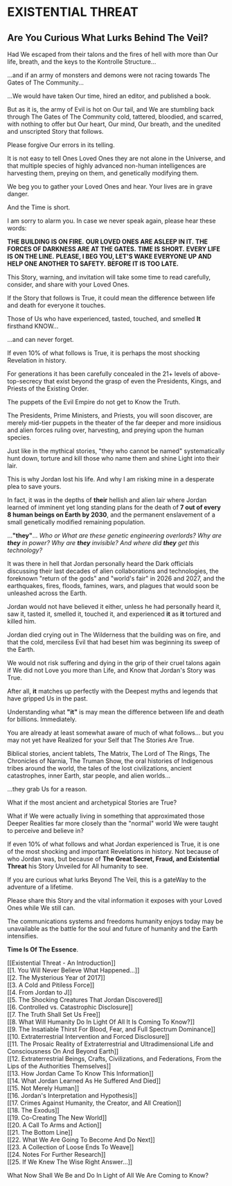 # EXISTENTIAL THREAT 
## Are You Curious What Lurks Behind The Veil?

Had We escaped from their talons and the fires of hell with more than Our life, breath, and the keys to the Kontrolle Structure... 

...and if an army of monsters and demons were not racing towards The Gates of The Community...

...We would have taken Our time, hired an editor, and published a book. 

But as it is, the army of Evil is hot on Our tail, and We are stumbling back through The Gates of The Community cold, tattered, bloodied, and scarred, with nothing to offer but Our heart, Our mind, Our breath, and the unedited and unscripted Story that follows. 

Please forgive Our errors in its telling.  

It is not easy to tell Ones Loved Ones they are not alone in the Universe, and that multiple species of highly advanced non-human intelligences are harvesting them, preying on them, and genetically modifying them. 

We beg you to gather your Loved Ones and hear. Your lives are in grave danger. 

And the Time is short. 

I am sorry to alarm you. In case we never speak again, please hear these words: 

**THE BUILDING IS ON FIRE.** 
**OUR LOVED ONES ARE ASLEEP IN IT.** 
**THE FORCES OF DARKNESS ARE AT THE GATES.**
**TIME IS SHORT.**
**EVERY LIFE IS ON THE LINE.**
**PLEASE, I BEG YOU, LET'S WAKE EVERYONE UP AND HELP ONE ANOTHER TO SAFETY.** 
**BEFORE IT IS TOO LATE.**

This Story, warning, and invitation will take some time to read carefully, consider, and share with your Loved Ones. 

If the Story that follows is True, it could mean the difference between life and death for everyone it touches. 

Those of Us who have experienced, tasted, touched, and smelled **It** firsthand KNOW...

...and can never forget. 

If even 10% of what follows is True, it is perhaps the most shocking Revelation in history. 

For generations it has been carefully concealed in the 21+ levels of above-top-secrecy that exist beyond the grasp of even the Presidents, Kings, and Priests of the Existing Order. 

The puppets of the Evil Empire do not get to Know the Truth. 

The Presidents, Prime Ministers, and Priests, you will soon discover, are merely mid-tier puppets in the theater of the far deeper and more insidious and alien forces ruling over, harvesting, and preying upon the human species. 

Just like in the mythical stories, "they who cannot be named" systematically hunt down, torture and kill those who name them and shine Light into their lair. 

This is why Jordan lost his life. And why I am risking mine in a desperate plea to save yours. 

In fact, it was in the depths of **their** hellish and alien lair where Jordan learned of imminent yet long standing plans for the death of **7 out of every 8 human beings on Earth by 2030**, and the permanent enslavement of a small genetically modified remaining population. 

...**"they"**... *Who or What are these genetic engineering overlords? Why are **they** in power? Why are **they** invisible? And where did **they** get this technology?* 

It was there in hell that Jordan personally heard the Dark officials discussing their last decades of alien collaborations and technologies, the foreknown "return of the gods" and "world's fair" in 2026 and 2027, and the earthquakes, fires, floods, famines, wars, and plagues that would soon be unleashed across the Earth. 

Jordan would not have believed it either, unless he had personally heard it, saw it, tasted it, smelled it, touched it, and experienced **it** as **it** tortured and killed him. 

Jordan died crying out in The Wilderness that the building was on fire, and that the cold, merciless Evil that had beset him was beginning its sweep of the Earth.

We would not risk suffering and dying in the grip of their cruel talons again if We did not Love you more than Life, and Know that Jordan's Story was True. 

After all, **it** matches up perfectly with the Deepest myths and legends that have gripped Us in the past.

Understanding what **"it"** is may mean the difference between life and death for billions. Immediately. 

You are already at least somewhat aware of much of what follows... but you may not yet have Realized for your Self that The Stories Are True.  

Biblical stories, ancient tablets, The Matrix, The Lord of The Rings, The Chronicles of Narnia, The Truman Show, the oral histories of Indigenous tribes around the world, the tales of the lost civilizations, ancient catastrophes, inner Earth, star people, and alien worlds... 

...they grab Us for a reason. 

What if the most ancient and archetypical Stories are True? 

What if We were actually living in something that approximated those Deeper Realities far more closely than the "normal" world We were taught to perceive and believe in? 

If even 10% of what follows and what Jordan experienced is True, it is one of the most shocking and important Revelations in history. Not because of who Jordan was, but because of **The Great Secret, Fraud, and Existential Threat** his Story Unveiled for All humanity to see. 

If you are curious what lurks Beyond The Veil, this is a gateWay to the adventure of a lifetime. 

Please share this Story and the vital information it exposes with your Loved Ones while We still can. 

The communications systems and freedoms humanity enjoys today may be unavailable as the battle for the soul and future of humanity and the Earth intensifies. 

**Time Is Of The Essence**. 

[[Existential Threat - An Introduction]]  
[[1. You Will Never Believe What Happened...]]  
[[2. The Mysterious Year of 2017]]  
[[3. A Cold and Pitiless Force]]  
[[4. From Jordan to J]]  
[[5. The Shocking Creatures That Jordan Discovered]]  
[[6. Controlled vs. Catastrophic Disclosure]]  
[[7. The Truth Shall Set Us Free]]  
[[8. What Will Humanity Do In Light Of All It Is Coming To Know?]]  
[[9. The Insatiable Thirst For Blood, Fear, and Full Spectrum Dominance]]  
[[10. Extraterrestrial Intervention and Forced Disclosure]]  
[[11. The Prosaic Reality of Extraterrestrial and Ultradimensional Life and Consciousness On And Beyond Earth]]  
[[12. Extraterrestrial Beings, Crafts, Civilizations, and Federations, From the Lips of the Authorities Themselves]]  
[[13. How Jordan Came To Know This Information]]  
[[14. What Jordan Learned As He Suffered And Died]]  
[[15. Not Merely Human]]  
[[16. Jordan's Interpretation and Hypothesis]]  
[[17. Crimes Against Humanity, the Creator, and All Creation]]  
[[18. The Exodus]]  
[[19. Co-Creating The New World]]  
[[20. A Call To Arms and Action]]   
[[21. The Bottom Line]]  
[[22. What We Are Going To Become And Do Next]]  
[[23. A Collection of Loose Ends To Weave]]  
[[24. Notes For Further Research]]  
[[25. If We Knew The Wise Right Answer...]]  

What Now Shall We Be and Do In Light of All We Are Coming to Know?






